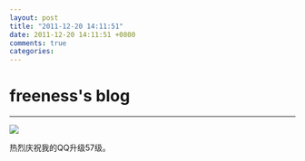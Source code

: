 ```yaml
---
layout: post
title: "2011-12-20 14:11:51"
date: 2011-12-20 14:11:51 +0800
comments: true
categories: 
---
```


# freeness's blog

----------

![](http://okqmqrbgo.bkt.clouddn.com/201112201411511.jpg)

>
热烈庆祝我的QQ升级57级。